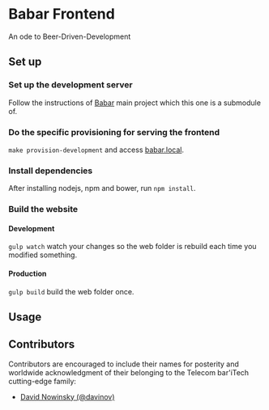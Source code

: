 # Babar Frontend
An ode to Beer-Driven-Development

## Set up

### Set up the development server
Follow the instructions of [Babar](https://github.com/davinov/babar) main project which this one is a submodule of.

### Do the specific provisioning for serving the frontend
`make provision-development` and access [babar.local](http://babar.local).

### Install dependencies
After installing nodejs, npm and bower, run `npm install`.

### Build the website

#### Development
`gulp watch` watch your changes so the web folder is rebuild each time you modified something.

#### Production
`gulp build` build the web folder once.

## Usage

## Contributors
Contributors are encouraged to include their names for posterity and worldwide acknowledgment of their belonging to
the Telecom bar'iTech cutting-edge family:

- [David Nowinsky (@davinov)](http://david.nowinsky.net)
